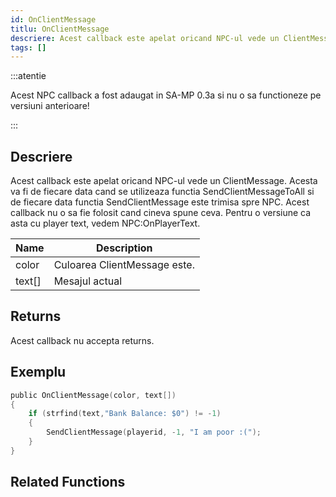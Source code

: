 ```yaml
---
id: OnClientMessage
titlu: OnClientMessage
descriere: Acest callback este apelat oricand NPC-ul vede un ClientMessage
tags: []
---
```


:::atentie

Acest NPC callback a fost adaugat in SA-MP 0.3a si nu o sa functioneze pe versiuni anterioare!

:::

## Descriere

Acest callback este apelat oricand NPC-ul vede un ClientMessage. Acesta va fi de fiecare data cand se utilizeaza functia SendClientMessageToAll si de fiecare data functia SendClientMessage este trimisa spre NPC. Acest callback nu o sa fie folosit cand cineva spune ceva. Pentru o versiune ca asta cu player text, vedem NPC:OnPlayerText.

| Name   | Description                  |
| ------ | ---------------------------- |
| color  | Culoarea ClientMessage este. |
| text[] | Mesajul actual               |

## Returns

Acest callback nu accepta returns.

## Exemplu

```c
public OnClientMessage(color, text[])
{
    if (strfind(text,"Bank Balance: $0") != -1)
    {
        SendClientMessage(playerid, -1, "I am poor :(");
    }
}
```

## Related Functions
